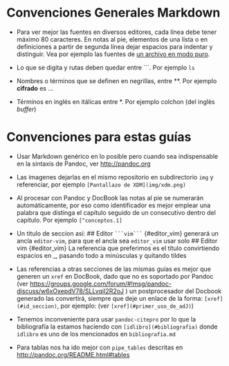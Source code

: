 

# Convenciones Generales Markdown

* Para ver mejor las fuentes en diversos editores, cada línea debe tener
  máximo 80 caracteres.  En notas al pie, elementos de una lista  o en 
  definiciones  a partir de segunda línea dejar espacios para indentar
  y distinguir.  Vea por ejemplo las fuentes de 
  [un archivo en modo puro](https://raw.githubusercontent.com/pasosdeJesus/basico_adJ/master/labores_basicas_de_administracion.md).

* Lo que se digita y rutas deben quedar entre \`\`\`.  Por ejemplo ```ls```

* Nombres o términos que se definen en negrillas, entre \*\*. 
  Por ejemplo **cifrado** es ...

* Términos en inglés en itálicas entre \*. Por ejemplo colchon (del inglès 
 *buffer*)


# Convenciones para estas guías

* Usar Markdown genérico en lo posible pero cuando sea indispensable en la 
  sintaxis de Pandoc, ver <http://pandoc.org>

* Las imagenes dejarlas en el mismo repositorio en subdirectorio ```img```
  y referenciar, por ejemplo ```[Pantallazo de XDM](img/xdm.png)```

* Al procesar con Pandoc y DocBook las notas al pie se numerarán
  automáticamente, por eso  como identificador es mejor emplear 
  una palabra que distinga el capítulo seguido de un consecutivo dentro
  del capítulo.  Por ejemplo ```[^conceptos.1]```

* Un titulo de seccion así: ## Editor ```` ```vim``` ```` {#editor_vim}
  generará un ancla ```editor-vim```, para que el ancla sea 
  ```editor_vim``` usar solo ## Editor vim {#editor_vim}
  La referencia que preferimos es el título convirtiendo espacios en _, pasando
  todo a minúsculas y quitando tildes

* Las referencias a otras secciones de las mismas guías es mejor que generen
  un ```xref``` en DocBook, dado que no es soportado por Pandoc (ver 
  https://groups.google.com/forum/#!msg/pandoc-discuss/w6xOxepdV78/SLLvqiI2R2oJ )
  un postprocesador del Docbook generado las convertirá, siempre que
  deje un enlace de la forma: ```[xref](#id_seccion)```, por ejemplo:
	(ver ```[xref](#primer_uso_de_adJ)```)

* Tenemos inconveniente para usar ```pandoc-citepro``` por lo que la 
  bibliografía la estamos haciendo con ```[idlibro](#bibliografia)``` 
  donde ```idlibro``` es uno de los mencionados en ```bibliografia.md```

* Para tablas nos ha ido mejor con ```pipe_tables``` descritas en 
	<http://pandoc.org/README.html#tables>
